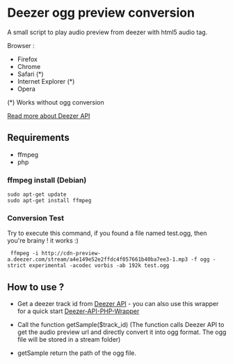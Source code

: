 # Deezer ogg preview conversion

A small script to play audio preview from deezer with html5 audio tag.

Browser :
* Firefox 
* Chrome
* Safari (*)
* Internet Explorer (*)
* Opera

(*) Works without ogg conversion

[Read more about Deezer API](http://developers.deezer.com/api)

## Requirements

* ffmpeg
* php

### ffmpeg install (Debian)

    sudo apt-get update
    sudo apt-get install ffmpeg
    
### Conversion Test

Try to execute this command, if you found a file named test.ogg, then you're brainy ! it works :) 

     ffmpeg -i http://cdn-preview-a.deezer.com/stream/a4e149e52e2ffdc4f057661b40ba7ee3-1.mp3 -f ogg -strict experimental -acodec vorbis -ab 192k test.ogg

## How to use ?

* Get a deezer track id from [Deezer API](http://developers.deezer.com/api) - you can also use this wrapper for a quick start [Deezer-API-PHP-Wrapper](https://github.com/croustibat/Deezer-API-PHP-Wrapper)

* Call the function getSample($track_id) (The function calls Deezer API to get the audio preview url and directly convert it into ogg format. 
The ogg file will be stored in a stream folder)

* getSample return the path of the ogg file.